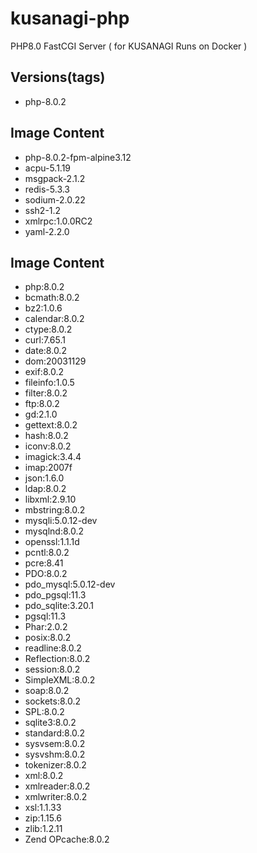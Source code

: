 # kusanagi-php
PHP8.0 FastCGI Server ( for KUSANAGI Runs on Docker )

## Versions(tags)
- php-8.0.2

## Image Content
- php-8.0.2-fpm-alpine3.12
- acpu-5.1.19
- msgpack-2.1.2
- redis-5.3.3
- sodium-2.0.22
- ssh2-1.2
- xmlrpc:1.0.0RC2
- yaml-2.2.0

## Image Content
- php:8.0.2
- bcmath:8.0.2
- bz2:1.0.6
- calendar:8.0.2
- ctype:8.0.2
- curl:7.65.1
- date:8.0.2
- dom:20031129
- exif:8.0.2
- fileinfo:1.0.5
- filter:8.0.2
- ftp:8.0.2
- gd:2.1.0
- gettext:8.0.2
- hash:8.0.2
- iconv:8.0.2
- imagick:3.4.4
- imap:2007f
- json:1.6.0
- ldap:8.0.2
- libxml:2.9.10
- mbstring:8.0.2
- mysqli:5.0.12-dev
- mysqlnd:8.0.2
- openssl:1.1.1d
- pcntl:8.0.2
- pcre:8.41
- PDO:8.0.2
- pdo_mysql:5.0.12-dev
- pdo_pgsql:11.3
- pdo_sqlite:3.20.1
- pgsql:11.3
- Phar:2.0.2
- posix:8.0.2
- readline:8.0.2
- Reflection:8.0.2
- session:8.0.2
- SimpleXML:8.0.2
- soap:8.0.2
- sockets:8.0.2
- SPL:8.0.2
- sqlite3:8.0.2
- standard:8.0.2
- sysvsem:8.0.2
- sysvshm:8.0.2
- tokenizer:8.0.2
- xml:8.0.2
- xmlreader:8.0.2
- xmlwriter:8.0.2
- xsl:1.1.33
- zip:1.15.6
- zlib:1.2.11
- Zend OPcache:8.0.2

